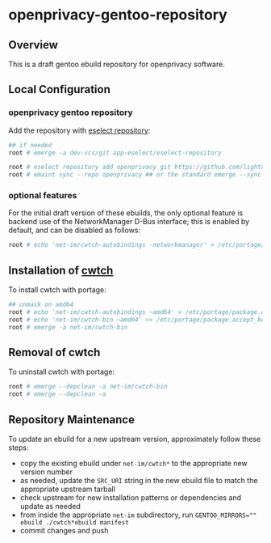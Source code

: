 # openprivacy-gentoo-repository

## Overview

This is a draft gentoo ebuild repository for openprivacy software.

## Local Configuration

### openprivacy gentoo repository

Add the repository with [eselect repository](https://wiki.gentoo.org/wiki/Eselect/Repository):

```bash
## if needed
root # emerge -a dev-vcs/git app-eselect/eselect-repository

root # eselect repository add openprivacy git https://github.com/lightning-auriga/openprivacy-gentoo-repository
root # emaint sync --repo openprivacy ## or the standard emerge --sync
```

### optional features

For the initial draft version of these ebuilds, the only optional feature is backend use of the NetworkManager
D-Bus interface; this is enabled by default, and can be disabled as follows:

```bash
root # echo 'net-im/cwtch-autobindings -networkmanager' > /etc/portage/package.use/cwtch.conf
```

## Installation of [cwtch](https://docs.cwtch.im)

To install cwtch with portage:

```bash
## unmask on amd64
root # echo 'net-im/cwtch-autobindings ~amd64' > /etc/portage/package.accept_keywords/cwtch.conf
root # echo 'net-im/cwtch-bin ~amd64' >> /etc/portage/package.accept_keywords/cwtch.conf
root # emerge -a net-im/cwtch-bin
```

## Removal of cwtch

To uninstall cwtch with portage:

```bash
root # emerge --depclean -a net-im/cwtch-bin
root # emerge --depclean -a
```

## Repository Maintenance

To update an ebuild for a new upstream version, approximately follow these steps:

- copy the existing ebuild under `net-im/cwtch*` to the appropriate new version number
- as needed, update the `SRC_URI` string in the new ebuild file to match the appropriate upstream tarball
- check upstream for new installation patterns or dependencies and update as needed
- from inside the appropriate `net-im` subdirectory, run `GENTOO_MIRRORS="" ebuild ./cwtch*ebuild manifest`
- commit changes and push
